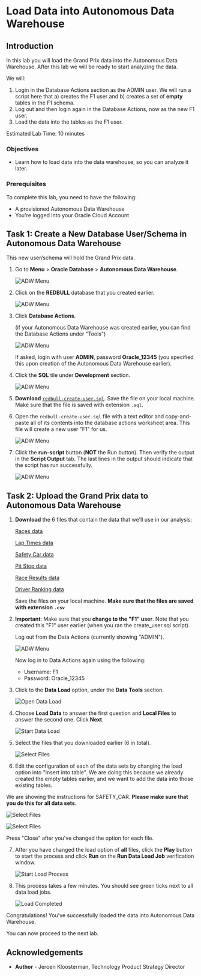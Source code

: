 # Load Data into Autonomous Data Warehouse

<!--![Banner](images/banner.png)-->

## Introduction
In this lab you will load the Grand Prix data into the Autonomous Data Warehouse. After this lab we will be ready to start analyzing the data.

We will:
1. Login in the Database Actions section as the ADMIN user. We will run a script here that a) creates the F1 user and b) creates a set of **empty** tables in the F1 schema.
2. Log out and then login again in the Database Actions, now as the new F1 user.
3. Load the data into the tables as the F1 user.

Estimated Lab Time: 10 minutes

### Objectives
- Learn how to load data into the data warehouse, so you can analyze it later.

### Prerequisites
To complete this lab, you need to have the following:
- A provisioned Autonomous Data Warehouse
- You're logged into your Oracle Cloud Account

## **Task 1**: Create a New Database User/Schema in Autonomous Data Warehouse

This new user/schema will hold the Grand Prix data.

1. Go to **Menu** > **Oracle Database** > **Autonomous Data Warehouse**.

   ![ADW Menu](images/adw-menu.png)

2. Click on the **REDBULL** database that you created earlier.

   ![ADW Menu](images/open-redbull2.png)

3. Click **Database Actions**.

   (if your Autonomous Data Warehouse was created earlier, you can find the Database Actions under "Tools")

   ![ADW Menu](images/open-database-actions.png)

   If asked, login with user **ADMIN**, password **Oracle_12345** (you specified this upon creation of the Autonomous Data Warehouse earlier).

4. Click the **SQL** tile under **Development** section.

    ![ADW Menu](images/open-sql.png)

5. **Download** <a href="https://objectstorage.eu-frankfurt-1.oraclecloud.com/p/jC_T4nG83jOCnR93ELi24nCKmGqPZw7GO6fw3vahKqOrFmmbAZcgRcbdzvPwg4mC/n/odca/b/workshops-livelabs-do-not-delete/o/redbull-create-user.sql" target="\_blank">`redbull-create-user.sql`</a>. Save the file on your local machine. Make sure that the file is saved with extension `.sql`.

6. Open the `redbull-create-user.sql` file with a text editor and copy-and-paste all of its contents into the database actions worksheet area. This file will create a new user "F1" for us.

    ![ADW Menu](images/copy-paste.png)

7. Click the **run-script** button (**NOT** the Run button). Then verify the output in the **Script Output** tab. The last lines in the output should indicate that the script has run successfully.

    ![ADW Menu](images/run-script.png)

## **Task 2**: Upload the Grand Prix data to Autonomous Data Warehouse

1. **Download** the 6 files that contain the data that we'll use in our analysis:

   <a href="https://objectstorage.eu-frankfurt-1.oraclecloud.com/p/vP6XaNcGjlu1W8TThO75ehALwJuA4OgVG_K_LyLEwJ6HGCUjaNIIMOJyYIh1aKxD/n/odca/b/workshops-livelabs-do-not-delete/o/RACES.csv" target="\_blank">Races data</a>

   <a href="https://objectstorage.eu-frankfurt-1.oraclecloud.com/p/TPFi3tHQVT21Ect8sowpATq0DVNb8szksMSK2NX3Oby3o6QmBuWUaSWggPkaqvRd/n/odca/b/workshops-livelabs-do-not-delete/o/LAP_TIMES.csv" target="\_blank">Lap Times data</a>

   <a href="https://objectstorage.eu-frankfurt-1.oraclecloud.com/p/mXEu65kUFpi4Kg7QPt6f7RM4h2jGYvmnFSVV38pb2pi4oBNsmJ3QI-tm120TbO20/n/odca/b/workshops-livelabs-do-not-delete/o/SAFETY_CAR.csv" target="\_blank">Safety Car data</a>

   <a href="https://objectstorage.eu-frankfurt-1.oraclecloud.com/p/oWf_acJmIMFN_XTBlVXKhIR97kO8Ww_TU8nU-aHekxD1Fpy1IK49zx_d3w-GqSvq/n/odca/b/workshops-livelabs-do-not-delete/o/PIT_STOPS.csv" target="\_blank">Pit Stop data</a>

   <a href="https://objectstorage.eu-frankfurt-1.oraclecloud.com/p/zSiu-rJu8FvLSAzi12UOtZk8S3f8RmRMP1OErBrbTPfBwjFpSIERhW5755yTaIzl/n/odca/b/workshops-livelabs-do-not-delete/o/RESULTS.csv" target="\_blank">Race Results data</a>

   <a href="https://objectstorage.eu-frankfurt-1.oraclecloud.com/p/vj6p4kGjYizRm4S_8dOqeUBqBObmxqBaXRA2C4rm_PdRf6K7Ak5s7p2Y5em5Imz6/n/odca/b/workshops-livelabs-do-not-delete/o/DRIVER_STANDINGS.csv" target="\_blank">Driver Ranking data</a>

   Save the files on your local machine. **Make sure that the files are saved with extension `.csv`**

2. **Important**: Make sure that you **change to the "F1" user**. Note that you created this "F1" user earlier (when you ran the create_user.sql script).

   Log out from the Data Actions (currently showing "ADMIN").

   ![ADW Menu](images/signoutadmin.png)

   Now log in to Data Actions again using the following:

   - Username: F1
   - Password: Oracle_12345

3. Click to the **Data Load** option, under the **Data Tools** section.

   ![Open Data Load](images/open-data-load.png)

4. Choose **Load Data** to answer the first question and **Local Files** to answer the second one. Click **Next**.

    ![Start Data Load](images/start-data-load.png)

5. Select the files that you downloaded earlier (6 in total).

    ![Select Files](images/select-files.png)

6. Edit the configuration of each of the data sets by changing the load option into "Insert into table". We are doing this because we already created the empty tables earlier, and we want to add the data into those existing tables.

  We are showing the instructions for SAFETY_CAR. **Please make sure that you do this for all data sets.**

   ![Select Files](images/edit-safety-car.png)

   ![Select Files](images/change-option1.png)

   Press "Close" after you've changed the option for each file.

7. After you have changed the load option of **all** files, click the **Play** button to start the process and click **Run** on the **Run Data Load Job** verification window.

    ![Start Load Process](images/load-data.png)

8. This process takes a few minutes. You should see  green ticks next to all data load jobs.

    ![Load Completed](images/load-completed.png)

Congratulations! You've successfully loaded the data into Autonomous Data Warehouse.

You can now proceed to the next lab.

## **Acknowledgements**

- **Author** - Jeroen Kloosterman, Technology Product Strategy Director
